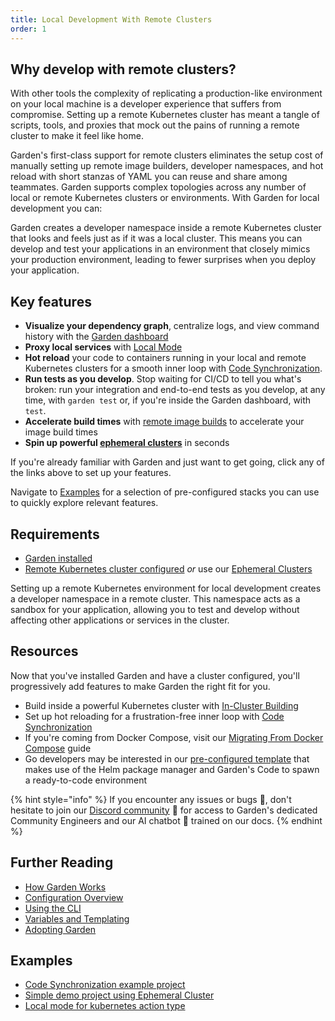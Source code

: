 ```yaml
---
title: Local Development With Remote Clusters
order: 1
---
```


## Why develop with remote clusters?

With other tools the complexity of replicating a production-like environment on your local machine is a developer experience that suffers from compromise. Setting up a remote Kubernetes cluster has meant a tangle of scripts, tools, and proxies that mock out the pains of running a remote cluster to make it feel like home.

Garden's first-class support for remote clusters eliminates the setup cost of manually setting up remote image builders, developer namespaces, and hot reload with short stanzas of YAML you can reuse and share among teammates. Garden supports complex topologies across any number of local or remote Kubernetes clusters or environments. With Garden for local development you can:

Garden creates a developer namespace inside a remote Kubernetes cluster that looks and feels just as if it was a local cluster. This means you can develop and test your applications in an environment that closely mimics your production environment, leading to fewer surprises when you deploy your application.

## Key features

- **Visualize your dependency graph**, centralize logs, and view command history with the [Garden dashboard](https://app.garden.io)
- **Proxy local services** with [Local Mode](../guides/running-service-in-local-mode.md)
- **Hot reload** your code to containers running in your local and remote Kubernetes clusters for a smooth inner loop with [Code Synchronization](https://docs.garden.io/guides/code-synchronization).
- **Run tests as you develop**. Stop waiting for CI/CD to tell you what's broken: run your integration and end-to-end tests as you develop, at any time, with `garden test` or, if you're inside the Garden dashboard, with `test`.
- **Accelerate build times** with [remote image builds](../k8s-plugins/guides/in-cluster-building.md) to accelerate your image build times
- **Spin up powerful [ephemeral clusters](../k8s-plugins/ephemeral-k8s/configure-provider.md)** in seconds

If you're already familiar with Garden and just want to get going, click any of the links above to set up your features.

Navigate to [Examples](#examples) for a selection of pre-configured stacks you can use to quickly explore relevant features.

## Requirements

- [Garden installed](../getting-started/installation.md)
- [Remote Kubernetes cluster configured](../k8s-plugins/remote-k8s/configure-provider.md) _or_ use our [Ephemeral Clusters](../k8s-plugins/ephemeral-k8s/configure-provider.md)

Setting up a remote Kubernetes environment for local development creates a developer namespace in a remote cluster. This namespace acts as a sandbox for your application, allowing you to test and develop without affecting other applications or services in the cluster.

## Resources

Now that you've installed Garden and have a cluster configured, you'll progressively add features to make Garden the right fit for you.

- Build inside a powerful Kubernetes cluster with [In-Cluster Building](../k8s-plugins/guides/in-cluster-building.md)
- Set up hot reloading for a frustration-free inner loop with [Code Synchronization](../guides/code-synchronization.md)
- If you're coming from Docker Compose, visit our [Migrating From Docker Compose](../guides/migrating-from-docker-compose.md) guide
- Go developers may be interested in our [pre-configured template](https://docs.garden.io/garden-seeds/languages/go) that makes use of the Helm package manager and Garden's Code  to spawn a ready-to-code environment

{% hint style="info" %}
If you encounter any issues or bugs 🐛, don't hesitate to join our [Discord community](https://go.garden.io/discord) 🌸 for access to Garden's dedicated Community Engineers and our AI chatbot 🤖  trained on our docs.
{% endhint %}

## Further Reading

- [How Garden Works](../overview/how-garden-works.md)
- [Configuration Overview](../using-garden/configuration-overview.md)
- [Using the CLI](../using-garden/using-the-cli.md)
- [Variables and Templating](../using-garden/variables-and-templating.md)
- [Adopting Garden](../overview/adopting-garden.md)

## Examples

- [Code Synchronization example project](https://github.com/garden-io/garden/tree/main/examples/code-synchronization)
- [Simple demo project using Ephemeral Cluster](https://github.com/garden-io/garden/tree/main/examples/ephemeral-cluster-demo)
- [Local mode for kubernetes action type](https://github.com/garden-io/garden/tree/main/examples/local-mode-k8s)
